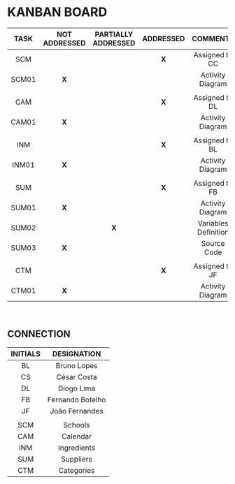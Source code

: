 # KANBAN BOARD

|  TASK | NOT ADDRESSED | PARTIALLY ADDRESSED | ADDRESSED |       COMMENTS       |
|:-----:|:-------------:|:-------------------:|:---------:|:--------------------:|
|  SCM  |               |                     |   **X**   |    Assigned to CC    |
| SCM01 |     **X**     |                     |           |   Activity Diagram   |
|       |               |                     |           |                      |
|  CAM  |               |                     |   **X**   |    Assigned to DL    |
| CAM01 |     **X**     |                     |           |   Activity Diagram   |
|       |               |                     |           |                      |
|  INM  |               |                     |   **X**   |    Assigned to BL    |
| INM01 |     **X**     |                     |           |   Activity Diagram   |
|       |               |                     |           |                      |
|  SUM  |               |                     |   **X**   |    Assigned to FB    |
| SUM01 |     **X**     |                     |           |   Activity Diagram   |
| SUM02 |               |        **X**        |           | Variables Definition |
| SUM03 |     **X**     |                     |           |      Source Code     |
|       |               |                     |           |                      |
|  CTM  |               |                     |   **X**   |    Assigned to JF    |
| CTM01 |     **X**     |                     |           |   Activity Diagram   |

</br>

## CONNECTION

| INITIALS |    DESIGNATION   |
|:--------:|:----------------:|
|    BL    |    Bruno Lopes   |
|    CS    |    César Costa   |
|    DL    |    Diogo Lima    |
|    FB    | Fernando Botelho |
|    JF    |  João Fernandes  |
|          |                  |
|    SCM   |   Schools   |
|    CAM   |   Calendar  |
|    INM   | Ingredients |
|    SUM   |  Suppliers  |
|    CTM   |  Categories |
